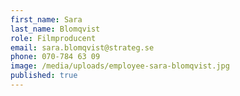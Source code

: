 ```yaml
---
first_name: Sara
last_name: Blomqvist
role: Filmproducent
email: sara.blomqvist@strateg.se
phone: 070-784 63 09
image: /media/uploads/employee-sara-blomqvist.jpg
published: true
---
```

